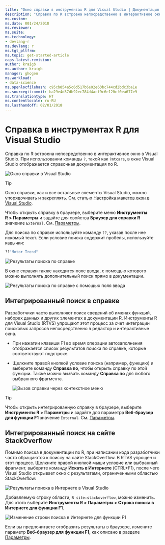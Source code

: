 ```yaml
---
title: "Окно справки в инструментах R для Visual Studio | Документация Майкрософт"
description: "Справка по R встроена непосредственно в интерактивное окно в Visual Studio (знак \"?\") ."
ms.custom: 
ms.date: 001/24/2018
ms.reviewer: 
ms.suite: 
ms.technology:
- devlang-r
ms.devlang: r
ms.tgt_pltfrm: 
ms.topic: get-started-article
caps.latest.revision: 
author: kraigb
ms.author: kraigb
manager: ghogen
ms.workload:
- data-science
ms.openlocfilehash: c95cb854a5c6d517b6e02e63bc744cd2bdc3ba1e
ms.sourcegitcommit: ba29e4d37db92ec784d4acf9c6e120cf0ea677e9
ms.translationtype: HT
ms.contentlocale: ru-RU
ms.lasthandoff: 02/01/2018
---
```

# <a name="help-in-r-tools-for-visual-studio"></a>Справка в инструментах R для Visual Studio

Справка по R встроена непосредственно в интерактивное окно в Visual Studio. При использовании команды `?`, такой как `?mtcars`, в окне Visual Studio отображается справочная документация по R.

![Окно справки в Visual Studio](media/help-window.png)

> [!Tip]
> Окно справки, как и все остальные элементы Visual Studio, можно упорядочивать и закреплять. См. статью [Настройка макетов окон в Visual Studio](../ide/customizing-window-layouts-in-visual-studio.md).
>
> Чтобы открыть справку в браузере, выберите меню **Инструменты R > Параметры** и задайте для свойства **Браузер для справки R** значение `External`. См. [Параметры](options-for-r-tools-in-visual-studio.md).

Для поиска по справке используйте команду `??`, указав после нее искомый текст. Если условие поиска содержит пробелы, используйте кавычки:

```R
??"Motor Trend"
```

![Результаты поиска по справке](media/help-search1.png)

В окне справки также находится поле ввода, с помощью которого можно выполнять дополнительный поиск прямо в документации.

![Результаты поиска по справке с помощью поля ввода](media/help-search2.png)

## <a name="integrated-help-lookup"></a>Интегрированный поиск в справке

Разработчики часто выполняют поиск сведений об именах функций, наборах данных и других элементах в документации R. Инструменты R для Visual Studio (RTVS) упрощают этот процесс за счет интеграции поисковых запросов непосредственно в редактор и интерактивные окна.

- При нажатии клавиши F1 во время операции автозаполнения отображается список результатов поиска по справке, которые соответствуют подстроке.
- Щелкните правой кнопкой условие поиска (например, функцию) и выберите команду **Справка по**, чтобы открыть справку по этой функции. Также можно вызвать команду **Справка по** для любого выбранного фрагмента.

    ![Вызов справки через контекстное меню](media/help-right-click.png)

> [!Tip]
> Чтобы открыть интегрированную справку в браузере, выберите **Инструменты R > Параметры** и задайте для параметра **Веб-браузер для функции F1** значение `External`. См. [Параметры](options-for-r-tools-in-visual-studio.md).

## <a name="integrated-stackoverflow-search"></a>Интегрированный поиск на сайте StackOverflow

Помимо поиска в документации по R, при написании кода разработчики часто обращаются к поиску на сайте StackOverflow. В RTVS упрощен и этот процесс. Щелкните правой кнопкой мыши условие или выбранный фрагмент, выберите команду **Искать в Интернете** (CTRL+F1), после чего Visual Studio открывает окно с результатами, ограниченными областью StackOverflow:

![Результаты поиска в Интернете в Visual Studio](media/help-web-search-results.png)

Добавляемую строку области, `R site:stackoverflow`, можно изменить. Для этого выберите **Инструменты R > Параметры > Строка поиска в Интернете для функции F1**.

![Изменение строки поиска в Интернете для функции F1](media/options-dialog.png)

Если вы предпочитаете отобразить результаты в браузере, измените параметр **Веб-браузер для функции F1**, как описано в разделе [Параметры](options-for-r-tools-in-visual-studio.md).